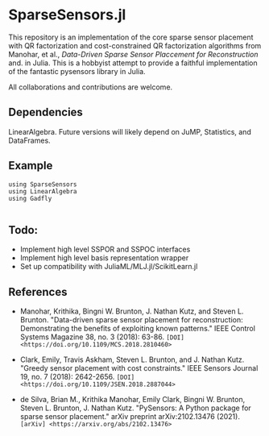 # SparseSensors.jl

This repository is an implementation of the core sparse sensor placement with QR factorization and cost-constrained QR factorization algorithms from Manohar, et al., *Data-Driven Sparse Sensor Placcement for Reconstruction* and.  in Julia. This is a hobbyist attempt to provide a faithful implementation of the fantastic pysensors library in Julia. 

All collaborations and contributions are welcome.


## Dependencies

LinearAlgebra. Future versions will likely depend on JuMP, Statistics, and DataFrames.

## Example

```
using SparseSensors
using LinearAlgebra
using Gadfly


```

## Todo:

- Implement high level SSPOR and SSPOC interfaces
- Implement high level basis representation wrapper 
- Set up compatibility with JuliaML/MLJ.jl/ScikitLearn.jl

References
------------

-  Manohar, Krithika, Bingni W. Brunton, J. Nathan Kutz, and Steven L. Brunton.
   "Data-driven sparse sensor placement for reconstruction: Demonstrating the
   benefits of exploiting known patterns."
   IEEE Control Systems Magazine 38, no. 3 (2018): 63-86.
   `[DOI] <https://doi.org/10.1109/MCS.2018.2810460>`

-  Clark, Emily, Travis Askham, Steven L. Brunton, and J. Nathan Kutz.
   "Greedy sensor placement with cost constraints." IEEE Sensors Journal 19, no. 7
   (2018): 2642-2656.
   `[DOI] <https://doi.org/10.1109/JSEN.2018.2887044>`

-  de Silva, Brian M., Krithika Manohar, Emily Clark, Bingni W. Brunton,
   Steven L. Brunton, J. Nathan Kutz.
   "PySensors: A Python package for sparse sensor placement."
   arXiv preprint arXiv:2102.13476 (2021). `[arXiv] <https://arxiv.org/abs/2102.13476>`